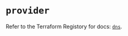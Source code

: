 # `provider`

Refer to the Terraform Registory for docs: [`dns`](https://registry.terraform.io/providers/hashicorp/dns/3.3.0/docs).
